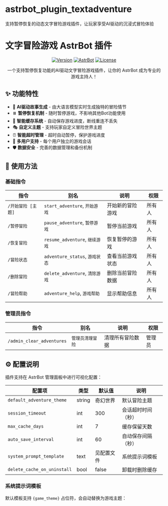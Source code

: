 # astrbot_plugin_textadventure
支持暂停恢复的动态文字冒险游戏插件，让玩家享受AI驱动的沉浸式冒险体验

# 文字冒险游戏 AstrBot 插件

<div align="center">

[![Version](https://img.shields.io/badge/version-0.0.1-blue.svg)](https://github.com/xSapientia/astrbot_plugin_textadventure)
[![AstrBot](https://img.shields.io/badge/AstrBot-%3E%3D3.4.0-green.svg)](https://github.com/Soulter/AstrBot)
[![License](https://img.shields.io/badge/license-MIT-yellow.svg)](LICENSE)

一个支持暂停恢复功能的AI驱动文字冒险游戏插件，让你的 AstrBot 成为专业的游戏主持人！

</div>

## ✨ 功能特性

- 🎲 **AI驱动故事生成** - 由大语言模型实时生成独特的冒险情节
- ⏸️ **暂停恢复机制** - 随时暂停游戏，不影响其他Bot功能使用
- 💾 **智能缓存系统** - 自动保存游戏进度，断线重连不丢失
- 🎭 **自定义主题** - 支持玩家自定义冒险世界主题
- ⏰ **智能超时管理** - 超时自动暂停，保护游戏进度
- 🔄 **多用户支持** - 每个用户独立的游戏会话
- 🛡️ **数据安全** - 完善的数据管理和备份机制

## 🎯 使用方法

### 基础指令

| 指令 | 别名 | 说明 | 权限 |
|------|------|------|------|
| `/开始冒险 [主题]` | `start_adventure`, `开始游戏` | 开始新的冒险游戏 | 所有人 |
| `/暂停冒险` | `pause_adventure`, `暂停游戏` | 暂停当前游戏 | 所有人 |
| `/恢复冒险` | `resume_adventure`, `继续游戏` | 恢复暂停的游戏 | 所有人 |
| `/冒险状态` | `adventure_status`, `游戏状态` | 查看当前游戏状态 | 所有人 |
| `/删除冒险` | `delete_adventure`, `清除游戏` | 删除当前冒险数据 | 所有人 |
| `/冒险帮助` | `adventure_help`, `游戏帮助` | 显示帮助信息 | 所有人 |

### 管理员指令

| 指令 | 别名 | 说明 | 权限 |
|------|------|------|------|
| `/admin_clear_adventures` | `管理员清理冒险` | 清理所有冒险数据 | 管理员 |

## ⚙️ 配置说明

插件支持在 AstrBot 管理面板中进行可视化配置：

| 配置项 | 类型 | 默认值 | 说明 |
|--------|------|--------|------|
| `default_adventure_theme` | string | 奇幻世界 | 默认冒险主题 |
| `session_timeout` | int | 300 | 会话超时时间（秒） |
| `max_cache_days` | int | 7 | 缓存保留天数 |
| `auto_save_interval` | int | 60 | 自动保存间隔（秒） |
| `system_prompt_template` | text | 见配置文件 | 系统提示词模板 |
| `delete_cache_on_uninstall` | bool | false | 卸载时删除缓存 |

### 系统提示词模板

默认模板支持 `{game_theme}` 占位符，会自动替换为游戏主题：

